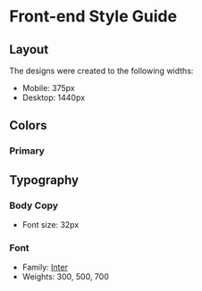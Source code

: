 # Front-end Style Guide

## Layout

The designs were created to the following widths:

- Mobile: 375px
- Desktop: 1440px

## Colors

### Primary

## Typography

### Body Copy

- Font size: 32px

### Font

- Family: [Inter](https://fonts.google.com/specimen/Inter)
- Weights: 300, 500, 700
